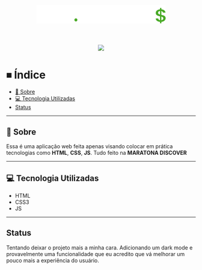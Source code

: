 <h1 align = "center">
    <img src="assets/logo.svg">
</h1>
<h1 align = "center">
    <img src="https://ik.imagekit.io/gustavomont3/dev_finances_D_DY2-NYp.gif">
</h1>

# ⏹ Índice
  - [🎇 Sobre](#-sobre)
  - [💻 Tecnologia Utilizadas](#-tecnologia-utilizadas)
  - [Status](#-status)

---
## 🎇 Sobre
<span>Essa é uma aplicação web feita apenas visando colocar em prática tecnologias como **HTML**, **CSS**, **JS**. Tudo feito na **MARATONA DISCOVER**</span>


    
---

## 💻 Tecnologia Utilizadas
- HTML
- CSS3
- JS

---
## Status
Tentando deixar o projeto mais a minha cara. Adicionando um dark mode e provavelmente uma funcionalidade que eu acredito que vá melhorar um pouco mais a experiência do usuário.



